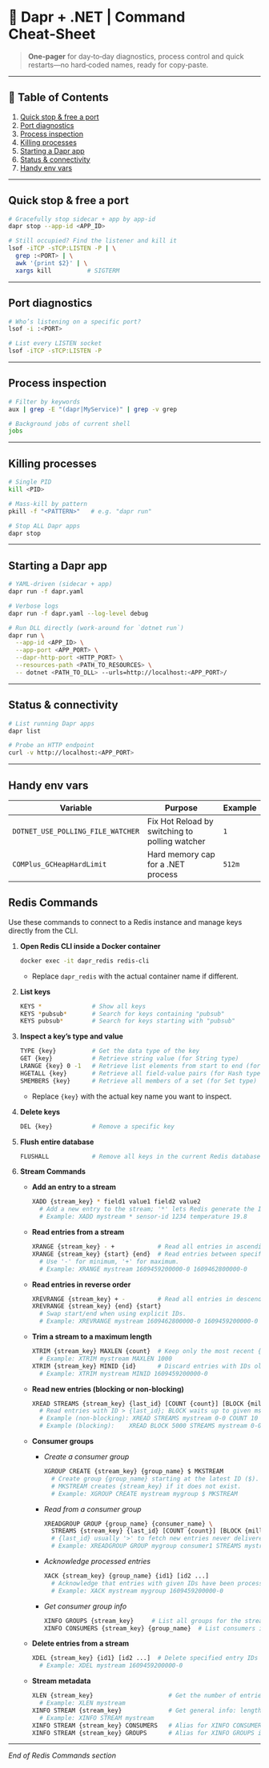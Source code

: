 # 🔧 Dapr + .NET | Command Cheat‑Sheet

> **One‑pager** for day‑to‑day diagnostics, process control and quick restarts—no hard‑coded names, ready for copy‑paste.

---

## 📑 Table of Contents

1. [Quick stop & free a port](#quick-stop--free-a-port)
2. [Port diagnostics](#port-diagnostics)
3. [Process inspection](#process-inspection)
4. [Killing processes](#killing-processes)
5. [Starting a Dapr app](#starting-a-dapr-app)
6. [Status & connectivity](#status--connectivity)
7. [Handy env vars](#handy-env-vars)

---

## Quick stop & free a port

```bash
# Gracefully stop sidecar + app by app‑id
dapr stop --app-id <APP_ID>

# Still occupied? Find the listener and kill it
lsof -iTCP -sTCP:LISTEN -P | \
  grep :<PORT> | \
  awk '{print $2}' | \
  xargs kill          # SIGTERM
```

---

## Port diagnostics

```bash
# Who’s listening on a specific port?
lsof -i :<PORT>

# List every LISTEN socket
lsof -iTCP -sTCP:LISTEN -P
```

---

## Process inspection

```bash
# Filter by keywords
aux | grep -E "(dapr|MyService)" | grep -v grep

# Background jobs of current shell
jobs
```

---

## Killing processes

```bash
# Single PID
kill <PID>

# Mass‑kill by pattern
pkill -f "<PATTERN>"   # e.g. "dapr run"

# Stop ALL Dapr apps
dapr stop
```

---

## Starting a Dapr app

```bash
# YAML‑driven (sidecar + app)
dapr run -f dapr.yaml

# Verbose logs
dapr run -f dapr.yaml --log-level debug

# Run DLL directly (work‑around for `dotnet run`)
dapr run \
  --app-id <APP_ID> \
  --app-port <APP_PORT> \
  --dapr-http-port <HTTP_PORT> \
  --resources-path <PATH_TO_RESOURCES> \
  -- dotnet <PATH_TO_DLL> --urls=http://localhost:<APP_PORT>/
```

---

## Status & connectivity

```bash
# List running Dapr apps
dapr list

# Probe an HTTP endpoint
curl -v http://localhost:<APP_PORT>
```

---

## Handy env vars

| Variable                          | Purpose                                        | Example |
| --------------------------------- | ---------------------------------------------- | ------- |
| `DOTNET_USE_POLLING_FILE_WATCHER` | Fix Hot Reload by switching to polling watcher | `1`     |
| `COMPlus_GCHeapHardLimit`         | Hard memory cap for a .NET process             | `512m`  |


## Redis Commands

Use these commands to connect to a Redis instance and manage keys directly from the CLI.

1. **Open Redis CLI inside a Docker container**

   ```bash
   docker exec -it dapr_redis redis-cli
   ```

   * Replace `dapr_redis` with the actual container name if different.

2. **List keys**

   ```bash
   KEYS *              # Show all keys
   KEYS *pubsub*       # Search for keys containing "pubsub"
   KEYS pubsub*        # Search for keys starting with "pubsub"
   ```

3. **Inspect a key’s type and value**

   ```bash
   TYPE {key}          # Get the data type of the key
   GET {key}           # Retrieve string value (for String type)
   LRANGE {key} 0 -1   # Retrieve list elements from start to end (for List type)
   HGETALL {key}       # Retrieve all field-value pairs (for Hash type)
   SMEMBERS {key}      # Retrieve all members of a set (for Set type)
   ```

   * Replace `{key}` with the actual key name you want to inspect.

4. **Delete keys**

   ```bash
   DEL {key}           # Remove a specific key
   ```

5. **Flush entire database**

   ```bash
   FLUSHALL            # Remove all keys in the current Redis database (use with caution)
   ```

6. **Stream Commands**

   * **Add an entry to a stream**

     ```bash
     XADD {stream_key} * field1 value1 field2 value2
       # Add a new entry to the stream; '*' lets Redis generate the ID
       # Example: XADD mystream * sensor-id 1234 temperature 19.8
     ```
   * **Read entries from a stream**

     ```bash
     XRANGE {stream_key} - +            # Read all entries in ascending ID order
     XRANGE {stream_key} {start} {end}  # Read entries between specific IDs
       # Use '-' for minimum, '+' for maximum.
       # Example: XRANGE mystream 1609459200000-0 1609462800000-0
     ```
   * **Read entries in reverse order**

     ```bash
     XREVRANGE {stream_key} + -         # Read all entries in descending ID order
     XREVRANGE {stream_key} {end} {start}
       # Swap start/end when using explicit IDs.
       # Example: XREVRANGE mystream 1609462800000-0 1609459200000-0
     ```
   * **Trim a stream to a maximum length**

     ```bash
     XTRIM {stream_key} MAXLEN {count}  # Keep only the most recent {count} entries
       # Example: XTRIM mystream MAXLEN 1000
     XTRIM {stream_key} MINID {id}      # Discard entries with IDs older than {id}
       # Example: XTRIM mystream MINID 1609459200000-0
     ```
   * **Read new entries (blocking or non-blocking)**

     ```bash
     XREAD STREAMS {stream_key} {last_id} [COUNT {count}] [BLOCK {milliseconds}]
       # Read entries with ID > {last_id}; BLOCK waits up to given ms for new entries.
       # Example (non-blocking): XREAD STREAMS mystream 0-0 COUNT 10
       # Example (blocking):    XREAD BLOCK 5000 STREAMS mystream 0-0
     ```
   * **Consumer groups**

     * *Create a consumer group*

       ```bash
       XGROUP CREATE {stream_key} {group_name} $ MKSTREAM
         # Create group {group_name} starting at the latest ID ($).
         # MKSTREAM creates {stream_key} if it does not exist.
         # Example: XGROUP CREATE mystream mygroup $ MKSTREAM
       ```
     * *Read from a consumer group*

       ```bash
       XREADGROUP GROUP {group_name} {consumer_name} \
         STREAMS {stream_key} {last_id} [COUNT {count}] [BLOCK {milliseconds}]
         # {last_id} usually '>' to fetch new entries never delivered to this group.
         # Example: XREADGROUP GROUP mygroup consumer1 STREAMS mystream >
       ```
     * *Acknowledge processed entries*

       ```bash
       XACK {stream_key} {group_name} {id1} [id2 ...]
         # Acknowledge that entries with given IDs have been processed.
         # Example: XACK mystream mygroup 1609459200000-0
       ```
     * *Get consumer group info*

       ```bash
       XINFO GROUPS {stream_key}     # List all groups for the stream
       XINFO CONSUMERS {stream_key} {group_name}  # List consumers in a group
       ```
   * **Delete entries from a stream**

     ```bash
     XDEL {stream_key} {id1} [id2 ...]  # Delete specified entry IDs
       # Example: XDEL mystream 1609459200000-0
     ```
   * **Stream metadata**

     ```bash
     XLEN {stream_key}                     # Get the number of entries in the stream
       # Example: XLEN mystream
     XINFO STREAM {stream_key}             # Get general info: length, first/last ID, etc.
       # Example: XINFO STREAM mystream
     XINFO STREAM {stream_key} CONSUMERS   # Alias for XINFO CONSUMERS in a consumer group context
     XINFO STREAM {stream_key} GROUPS      # Alias for XINFO GROUPS in a consumer group context
     ```

---

*End of Redis Commands section*
